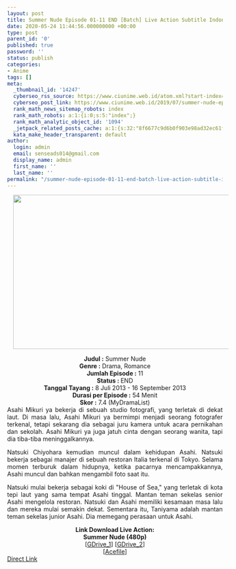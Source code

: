 ```yaml
---
layout: post
title: Summer Nude Episode 01-11 END [Batch] Live Action Subtitle Indonesia
date: 2020-05-24 11:44:56.000000000 +00:00
type: post
parent_id: '0'
published: true
password: ''
status: publish
categories:
- Anime
tags: []
meta:
  _thumbnail_id: '14247'
  cyberseo_rss_source: https://www.ciunime.web.id/atom.xml?start-index=451&max-results=150
  cyberseo_post_link: https://www.ciunime.web.id/2019/07/summer-nude-episode-01-11-end-batch.html
  rank_math_news_sitemap_robots: index
  rank_math_robots: a:1:{i:0;s:5:"index";}
  rank_math_analytic_object_id: '1094'
  _jetpack_related_posts_cache: a:1:{s:32:"8f6677c9d6b0f903e98ad32ec61f8deb";a:2:{s:7:"expires";i:1642671918;s:7:"payload";a:0:{}}}
  kata_make_header_transparent: default
author:
  login: admin
  email: senseads014@gmail.com
  display_name: admin
  first_name: ''
  last_name: ''
permalink: "/summer-nude-episode-01-11-end-batch-live-action-subtitle-indonesia/"
---
```

<div class="separator" style="clear: both; text-align: center;"><a href="https://1.bp.blogspot.com/-vgHoroHSsf8/XTL9mdvW7VI/AAAAAAAAcMg/zpGEzoYPwS4rXKqPO1OHMvFewARZv6LYACLcBGAs/s1600/Summer%2BNude%2BLive%2BAction.jpg" imageanchor="1" style="margin-left: 1em; margin-right: 1em;"><img border="0" data-original-height="720" data-original-width="1280" height="360" src="{{ site.baseurl }}/assets/2020/05/Summer%2BNude%2BLive%2BAction.jpg" width="640" /></a></div>
<p>
<div style="text-align: center;"><b>Judul</b><b><b> </b>:</b> Summer Nude</div>
<div style="text-align: center;"><b><b>Genre :</b></b> Drama, Romance</div>
<div style="text-align: center;"><b>Jumlah Episode :</b> 11<br /><b>Status :&nbsp;</b>END<br /><b>Tanggal Tayang :</b> 8 Juli 2013 - 16 September 2013<br /><b>Durasi per Episode :</b> 54 Menit</div>
<div style="text-align: center;"><b>Skor :</b> 7.4 (MyDramaList)</div>
<div style="text-align: center;"></div>
<div style="text-align: justify;">Asahi Mikuri ya bekerja di sebuah studio fotografi, yang terletak di dekat laut. Di masa lalu, Asahi Mikuri ya bermimpi menjadi seorang fotografer terkenal, tetapi sekarang dia sebagai juru kamera untuk acara pernikahan dan sekolah. Asahi Mikuri ya juga jatuh cinta dengan seorang wanita, tapi dia tiba-tiba meninggalkannya.</p>
<p>Natsuki Chiyohara kemudian muncul dalam kehidupan Asahi. Natsuki bekerja sebagai manajer di sebuah restoran Italia terkenal di Tokyo. Selama momen terburuk dalam hidupnya, ketika pacarnya mencampakkannya, Asahi muncul dan bahkan mengambil foto saat itu.</p>
<p>Natsuki mulai bekerja sebagai koki di "House of Sea," yang terletak di kota tepi laut yang sama tempat Asahi tinggal. Mantan teman sekelas senior Asahi mengelola restoran. Natsuki dan Asahi memiliki kesamaan masa lalu dan mereka mulai semakin dekat. Sementara itu, Taniyama adalah mantan teman sekelas junior Asahi. Dia memegang perasaan untuk Asahi.</p></div>
<div style="text-align: justify;"></div>
<div style="text-align: justify;"></div>
<div style="text-align: center;"><b>Link Download Live Action:</b></div>
<div style="text-align: center;"><b>Summer Nude (480p)</b></div>
<div style="text-align: center;">[<a href="https://drive.google.com/u/0/uc?id=11C-eK6Ot7Fl8mgqwbx0d-dXTlgk9CYwB" target="_blank" rel="noopener">GDrive_1</a>] [<a href="https://drive.google.com/u/0/uc?id=1fbUAiNDC6QVVRPjYrqHPbQ-yKEB8k0Yl" target="_blank" rel="noopener">GDrive_2</a>]<br />[<a href="https://acefile.co/f/10908128/kusonime-summer-nude-rar" target="_blank" rel="noopener">Acefile</a>]</div>
<link rel="stylesheet" href="https://cdnjs.cloudflare.com/ajax/libs/font-awesome/4.7.0/css/font-awesome.min.css" />
<div class="divbtn"> <a href="https://handymansurrender.com/fihup8buzv?key=94550f7ce39444073321dde3b8782f97" class="btn"><i class="fa fa-download"></i> Direct Link</a> </div>
